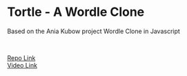 # Tortle - A Wordle Clone

<p>Based on the Ania Kubow project Wordle Clone in Javascript</p></br>

[Repo Link](https://github.com/kubowania/wordle-javascript)</br>
[Video Link](https://www.youtube.com/watch?v=mpby4HiElek)
